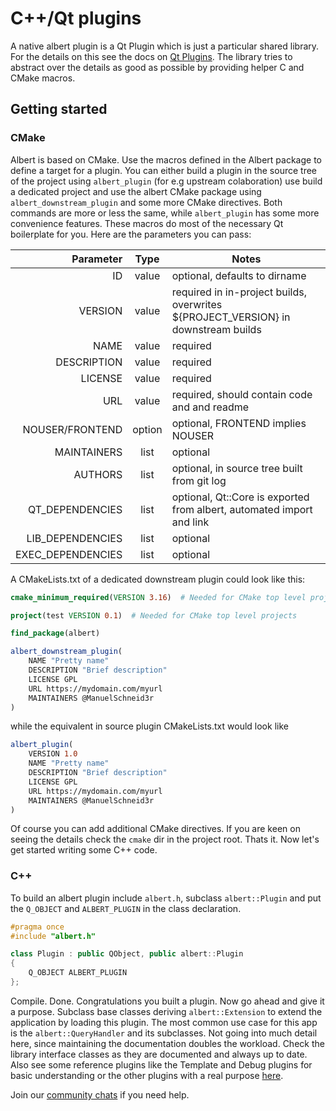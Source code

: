 # C++/Qt plugins

A native albert plugin is a Qt Plugin which is just a particular shared library. For the details on this see the docs on [Qt Plugins](https://doc.qt.io/qt-6/plugins-howto.html#the-low-level-api-extending-qt-applications). The library tries to abstract over the details as good as possible by providing helper C and CMake macros. 

## Getting started

### CMake

Albert is based on CMake. Use the macros defined in the Albert package to define a target for a plugin. You can either build a plugin in the source tree of the project using `albert_plugin` (for e.g upstream colaboration) use build a dedicated project and use the albert CMake package using `albert_downstream_plugin` and some more CMake directives. Both commands are more or less the same, while `albert_plugin` has some more convenience features. These macros do most of the necessary Qt boilerplate for you. Here are the parameters you can pass:

|         Parameter |  Type  | Notes                                                                             |
|------------------:|:------:|-----------------------------------------------------------------------------------|
|                ID | value  | optional, defaults to dirname                                                     |
|           VERSION | value  | required in in-project builds, overwrites ${PROJECT_VERSION} in downstream builds |
|              NAME | value  | required                                                                          |
|       DESCRIPTION | value  | required                                                                          |
|           LICENSE | value  | required                                                                          |
|               URL | value  | required, should contain code and and readme                                      |
|   NOUSER/FRONTEND | option | optional, FRONTEND implies NOUSER                                                 |
|       MAINTAINERS |  list  | optional                                                                          |
|           AUTHORS |  list  | optional, in source tree built from git log                                       |
|   QT_DEPENDENCIES |  list  | optional, Qt::Core is exported from albert, automated import and link             |
|  LIB_DEPENDENCIES |  list  | optional                                                                          |
| EXEC_DEPENDENCIES |  list  | optional                                                                          |

A CMakeLists.txt of a dedicated downstream plugin could look like this:

```cmake
cmake_minimum_required(VERSION 3.16)  # Needed for CMake top level projects

project(test VERSION 0.1)  # Needed for CMake top level projects

find_package(albert)

albert_downstream_plugin(
    NAME "Pretty name"
    DESCRIPTION "Brief description"
    LICENSE GPL
    URL https://mydomain.com/myurl
    MAINTAINERS @ManuelSchneid3r
)
```
while the equivalent in source plugin CMakeLists.txt would look like
```cmake
albert_plugin(
    VERSION 1.0
    NAME "Pretty name"
    DESCRIPTION "Brief description"
    LICENSE GPL
    URL https://mydomain.com/myurl
    MAINTAINERS @ManuelSchneid3r
)
```

Of course you can add additional CMake directives. If you are keen on seeing the details check the `cmake` dir in the project root. Thats it. Now let's get started writing some C++ code.

### C++

To build an albert plugin include `albert.h`, subclass `albert::Plugin` and put the `Q_OBJECT` and `ALBERT_PLUGIN` in the class declaration.

```cpp
#pragma once
#include "albert.h"

class Plugin : public QObject, public albert::Plugin
{
    Q_OBJECT ALBERT_PLUGIN
};

```

Compile. Done. Congratulations you built a plugin. Now go ahead and give it a purpose. Subclass base classes deriving `albert::Extension` to extend the application by loading this plugin. The most common use case for this app is the `albert::QueryHandler` and its subclasses. Not going into much detail here, since maintaining the documentation doubles the workload. Check the library interface classes as they are documented and always up to date. Also see some reference plugins like the Template and Debug plugins for basic understanding or the other plugins with a real purpose [here](https://github.com/albertlauncher/plugins/tree/master/). 

Join our [community chats](https://albertlauncher.github.io/help/#chats) if you need help.
